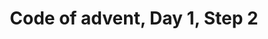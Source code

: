 ---
title: "Code of advent, Day 1, Step 2"
tags: [C#]
description: Code of advent challenge, Day 1, Step 2.
github_url: https://github.com/JoshuaHartop/AdventOfCodeDay1Step2
---